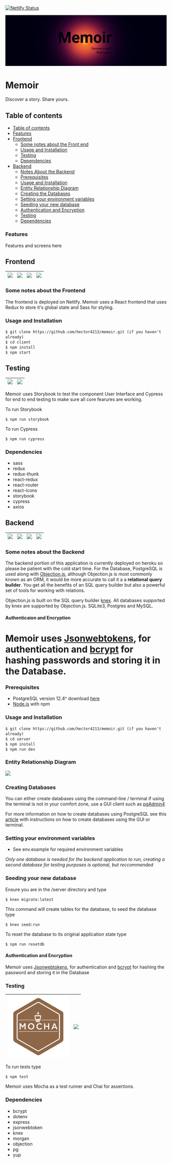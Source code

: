 [![Netlify Status](https://api.netlify.com/api/v1/badges/722411af-e8cb-4f25-9305-8dea8d5ec017/deploy-status)](https://app.netlify.com/sites/memoirapp/deploys)

![Banner Image](./client/README_images/banner.png)

# Memoir

Discover a story. Share yours.

## Table of contents

- [Table of contents](#table-of-contents)
- [Features](#features)
- [Frontend](#frontend)
  - [Some notes about the Front end](#some-notes-about-the-frontend)
  - [Usage and Installation](#usage-and-installation)
  - [Testing](#testing)
  - [Dependencies](#dependencies)
- [Backend](#backend)
  - [Notes About the Backend](#some-notes-about-the-backend)
  - [Prerequisites](#prerequisites)
  - [Usage and Installation](#usage-and-installation)
  - [Entity Relationship Diagram](#entity-relationship-diagram)
  - [Creating the Databases](#creating-databases)
  - [Setting your environment variables](#setting-your-environment-variables)
  - [Seeding your new database](#seeding-your-new-database)
  - [Authentication and Encryption](#authentication-and-encryption)
  - [Testing](#testing)
  - [Dependencies](#dependencies)

### Features

Features and screens here

## Frontend

| ![](https://img.icons8.com/color/344/javascript.png) | ![](https://cdn.iconscout.com/icon/free/png-256/react-3-1175109.png) | ![](https://d2eip9sf3oo6c2.cloudfront.net/tags/images/000/000/386/square_256/redux.png) | ![](https://sass-lang.com/assets/img/styleguide/seal-color-aef0354c.png) |
| ---------------------------------------------------- | -------------------------------------------------------------------- | --------------------------------------------------------------------------------------- | ------------------------------------------------------------------------ |

### Some notes about the Frontend

The frontend is deployed on Netlify. Memoir uses a React frontend that uses Redux to store it's global state and Sass for styling.

### Usage and Installation

```
$ git clone https://github.com/hector4213/memoir.git (if you haven't already)
$ cd client
$ npm install
$ npm start
```

## Testing

| ![](https://miro.medium.com/max/7200/1*Jkb_tsMBOvL6wQ8bzldu8Q.png) | ![](https://cdn.worldvectorlogo.com/logos/storybook-1.svg) |
| ------------------------------------------------------------------ | ---------------------------------------------------------- |

Memoir uses Storybook to test the component User Interface and Cypress for end to end testing to make sure all core fearures are working.

To run Storybook

```
$ npm run storybook
```

To run Cypress

```
$ npm run cypress
```

### Dependencies

- sass
- redux
- redux-thunk
- react-redux
- react-router
- react-icons
- storybook
- cypress
- axios

## Backend

| ![](https://img.icons8.com/color/344/javascript.png) | ![](https://img.icons8.com/color/344/nodejs.png) | ![](https://img.icons8.com/color/344/postgreesql.png) | ![](https://img.icons8.com/nolan/344/heroku.png) |
| ---------------------------------------------------- | ------------------------------------------------ | ----------------------------------------------------- | ------------------------------------------------ |

### Some notes about the Backend

The backend portion of this application is currently deployed on heroku so please be patient with the cold start time. For the Database, PostgreSQL is used along with [Objection.js](https://vincit.github.io/objection.js/), although Objection.js is most commonly known as an ORM, it would be more accurate to call it a a **relational query builder**. You get all the benefits of an SQL query builder but also a powerful set of tools for working with relations.

Objection.js is built on the SQL query builder [knex](https://github.com/knex/knex). All databases supported by knex are supported by Objection.js. SQLite3, Postgres and MySQL.

#### Authenticaion and Encryption

# Memoir uses [Jsonwebtokens](https://github.com/auth0/node-jsonwebtoken), for authentication and [bcrypt](https://github.com/kelektiv/node.bcrypt.js/) for hashing passwords and storing it in the Database.

### Prerequisites

- PostgreSQL version 12.4^ download [here](https://www.postgresql.org/download/)
- [Node.js](https://nodejs.org/en/download/) with npm

### Usage and Installation

    $ git clone https://github.com/hector4213/memoir.git (if you haven't already)
    $ cd server
    $ npm install
    $ npm run dev

### Entity Relationship Diagram

<img src=https://i.imgur.com/6UXIb3t.png />

### Creating Databases

You can either create databases using the command-line / terminal if using the terminal is not in your comfort zone,
use a GUI client such as [pgAdmin4](https://www.pgadmin.org/download/)

For more information on how to create databases using PostgreSQL see this [article](https://www.guru99.com/postgresql-create-database.html) with instructions on how to create databases using the GUI or terminal.

### Setting your environment variables

- See env.example for required environment variables

_Only one database is needed for the backend application to run, creating a second database for testing purposes is optional, but reccommended_

### Seeding your new database

Ensure you are in the /server directory and type

    $ knex migrate:latest

This command will create tables for the database, to seed the database type

    $ knex seed:run

To reset the database to its original application state type

    $ npm run resetdb

#### Authentication and Encryption

Memoir uses [Jsonwebtokens](https://github.com/auth0/node-jsonwebtoken), for authentication and [bcrypt](https://github.com/kelektiv/node.bcrypt.js/) for hashing the password and storing it in the Database

### Testing

| ![](https://github.com/mochajs/mocha/blob/master/assets/mocha-logo-192.png?raw=true) | ![](https://github.com/chaijs/chaijs.github.io/blob/master/img/chai-logo.png) |
| ------------------------------------------------------------------------------------ | ----------------------------------------------------------------------------- |

To run tests type

    $ npm test

Memoir uses Mocha as a test runner and Chai for assertions.

### Dependencies

- bcrypt
- dotenv
- express
- jsonwebtoken
- knex
- morgan
- objection
- pg
- yup
